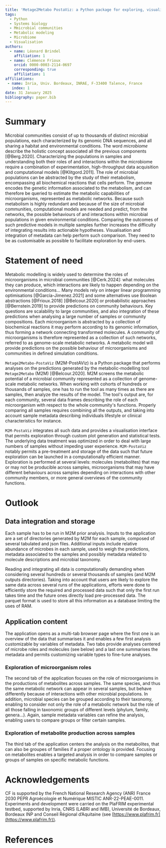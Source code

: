 ```yaml
---
title: 'Metage2Metabo PostaViz: a Python package for exploring, visualising, and comparing the metabolic potential of microbial communities'
tags:
  - Python
  - Systems biology
  - Mmicrobial communities
  - Metabolic modeling
  - Microbiome
  - Visualisation
authors:
  - name: Léonard Brindel
    affiliation: 1
  - name: Clémence Frioux
    orcid: 0000-0003-2114-0697
    corresponding: true
    affiliation: 1
affiliations:
 - name: Inria, Univ. Bordeaux, INRAE, F-33400 Talence, France
   index: 1
date: 31 January 2025
bibliography: paper.bib
---
```


# Summary

Microbial communities consist of up to thousands of distinct microbial populations, each characterized by its genomic DNA sequences, and all sharing a habitat and environmental conditions. The word _microbiome_ describe the holistic concept associated all the previous components [@Berg.2020]. Characterizing the populations in samples and understanding both their roles of and interactions within the microbiome require a combination of experimentation, high-throughput data acquisition and computational models [@Klitgord.2011]. The role of microbial populations can be abstracted by the study of their metabolism, encompassing all biochemical reactions that cells perform. The genome encodes the genetic information associated to the metabolism, and can therefore be queried to estimate the metabolic capabilities of microorganisms, represented as metabolic networks. Because such metabolism is highly redundant and because of the size of microbial communities, computational models are needed and predict, from the networks, the possible behaviours of and interactions within microbial populations in given environmental conditions. Comparing the outcomes of such predictive models in multiple samples further increases the difficulty of integrating results into actionable hypotheses. Visualisation and integration of metadata can help perform such comparison. They need to be as customisable as possible to facilitate exploration by end-users.  

# Statement of need

Metabolic modelling is widely used to determine the roles of microorganisms in microbial communities [@Cerk.2024]: what molecules they can produce, which interactions are likely to happen depending on the environmental conditions... Many models rely on integer linear programming optimisations [@García-Jimenez.2021] and some alternatives use Boolean abstractions [@Frioux.2018] [@Belcour.2020] or probabilistic approaches [@Bernstein.2019] to provide predictions on community behaviours. Key questions are scalability to large communities, and also integration of these predictions when analysing a large number of samples or community compositions. Each microorganism is abstracted by a collection of biochemical reactions it may perform according to its genomic information, thus forming a network connecting transformed molecules. A community of microorganisms is therefore represented as a collection of such networks, referred to as genome-scale metabolic networks. A metabolic model will provide predictions on the possible behaviour of microorganisms and communities in defined simulation conditions.

`Metage2Metabo-PostaViz` (M2M-PostAViz) is a Python package that performs analyses on the predictions generated by the metabolic-modelling tool `Metage2Metabo` (M2M) [@Belcour.2020]. M2M screens the metabolic potential of a microbial community represented as a collection of genome-scale metabolic networks. When working with cohorts of hundreds or thousands of samples, one has to run the tool as many times as there are samples, then analyze the results of the model. The tool's output are, for each community, several data frames describing the role of each microorganism with respect to the whole community's functions. Properly comparing all samples requires combining all the outputs, and taking into account sample metadata describing individuals lifestyle or clinical characteristics for instance.

`M2M-PostaViz` integrates all such data and provides a visualisation interface that permits exploration through custom plot generation and statistical tests. The underlying data treatment was optimized in order to deal with large numbers of samples without impeding user experience. `M2M-PostaViz` notably permits a pre-treatment and storage of the data such that future exploration can be launched in a computationally efficient manner. Exploration is performed at several levels: molecules (metabolites) that may or may not be producible across samples, microorganisms that may have different behaviours across samples depending on interactions with other community members, or more general overviews of the community functions.

# Outlook

## Data integration and storage

Each sample has to be run in M2M prior analysis. Inputs to the application are a set of directories generated by M2M for each sample, composed of several tabulated and json files. Additional inputs include relative abundance of microbes in each sample, used to weigh the predictions, metadata associated to the samples and possibly metadata related to molecule descriptions and microbial taxonomy.

Reading and integrating all data is computationally demanding when considering several hundreds or several thousands of samples (and M2M outputs directories). Taking into account that users are likely to explore the same data across several runs of the applications, efforts were done to efficiently store the required and processed data such that only the first run takes time and the future ones directly load pre-processed data. The parquet format is used to store all this information as a database limiting the uses of RAM.

## Application content

The application opens as a multi-tab browser page where the first one is an overview of the data that summarises it and enables a few first analysis customizable by variables of metadata. Two tabs provide analyses centered of microbe roles and molecules (see below) and a last one summarises the metadata and permits customizing variable types to fine-tune analyses.

### Exploration of microorganism roles

The second tab of the application focuses on the role of microorganisms in the productions of metabolites across samples. The same species, and thus the same metabolic network can appear in several samples, but behave differently because of interactions with other microbial populations. In addition, microbial species can be grouped according to their taxonomy, enabling to consider not only the role of a metabolic network but the role of all those falling in taxonomic groups of different levels (phylum, family, genera...). Again, sample metadata variables can refine the analysis, enabling users to compare groups or filter certain samples. 

### Exploration of metabolite production across samples

The third tab of the application centers the analysis on the metabolites, that can also be groupes of families if a proper ontology is provided. Focusing on metabolites enables a targeted analysis in order to compare samples or groups of samples on specific metabolic functions. 

# Acknowledgements

CF is supported by the French National Research Agency (ANR) France 2030 PEPR Agroécologie et Numérique MISTIC ANR-22-PEAE-0011.
Experiments and development were carried on the PlaFRIM experimental testbed, supported by Inria, CNRS (LABRI and IMB), Université de Bordeaux, Bordeaux INP and Conseil Régional d’Aquitaine (see [https://www.plafrim.fr](https://www.plafrim.fr)).

# References

